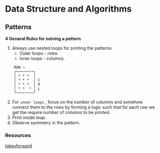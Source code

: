 # Data Structure and Algorithms

## Patterns

**4 Genaral Rules for solving a pettern**
1. Always use nested loops for printing the patterns.
   - Outer loops - rows.
   - Inner loops - columns.
```
	ROW →
    ┌────────┐
    │ * * *  │
    │ * * *  │ C
    │ * * *  │ O
    │ * *  * │ L
    └────────┘
```

2. For `inner loops` , focus on the number of columns and somehow connect them to the rows by forming a logic such that for each row we get the require number of columns to be printed.
3. Print inside loop.
4. Observe symmetry in the pattern.

### Resources

[takeuforward](https://takeuforward.org/strivers-a2z-dsa-course/must-do-pattern-problems-before-starting-dsa/)